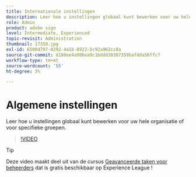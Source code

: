 ```yaml
---
title: Internationale instellingen
description: Leer hoe u instellingen globaal kunt bewerken voor uw hele organisatie of voor specifieke groepen
role: Admin
product: adobe sign
level: Intermediate, Experienced
topic-revisit: Administration
thumbnail: 17358.jpg
exl-id: 6500d797-0292-4a1b-8922-5c92a962cc8a
source-git-commit: d180ee4a986ea9c1bddd30387359bafdda56ffc7
workflow-type: tm+mt
source-wordcount: '55'
ht-degree: 3%

---
```


# Algemene instellingen

Leer hoe u instellingen globaal kunt bewerken voor uw hele organisatie of voor specifieke groepen.

>[!VIDEO](https://video.tv.adobe.com/v/17358?hidetitle=true)

>[!TIP]
>
>Deze video maakt deel uit van de cursus [Geavanceerde taken voor beheerders](https://experienceleague.adobe.com/?recommended=Sign-A-1-2020.1) dat is gratis beschikbaar op Experience League !
